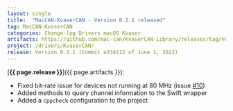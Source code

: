 ```yaml
---
layout: single
title:  "MacCAN-KvaserCAN - Version 0.2.1 released"
tag: MacCAN-KvaserCAN
categories: Change-log Drivers macOS Kvaser
artifacts: https://github.com/mac-can/KvaserCAN-Library/releases/tag/v0.2.1
project: /drivers/KvaserCAN/
release: Version 0.2.1 (Commit e334212 of June 1, 2022)
---
```

[**{{ page.release }}**]({{ page.artifacts }}):

- Fixed bit-rate issue for devices not running at 80 MHz (issue [#10](https://github.com/mac-can/KvaserCAN-Library/issues/10))
- Added methods to query channel information to the Swift wrapper
- Added a `cppcheck` configuration to the project
